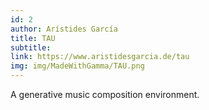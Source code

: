 ```yaml
---
id: 2
author: Arístides García
title: TAU
subtitle:
link: https://www.aristidesgarcia.de/tau
img: img/MadeWithGamma/TAU.png
---
```


A generative music composition environment.
